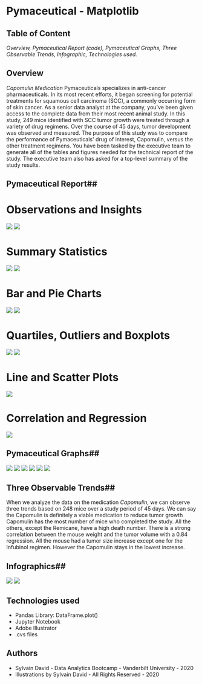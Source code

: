 # Pymaceutical - Matplotlib

## Table of Content ##
*Overview,*
*Pymaceutical Report (code),*
*Pymaceutical Graphs,*
*Three Observable Trends,*
*Infographic,*
*Technologies used.*

## Overview ##
*Capomulin Medication*
Pymaceuticals specializes in anti-cancer pharmaceuticals. In its most recent efforts, it began screening for potential treatments for squamous cell carcinoma (SCC), a commonly occurring form of skin cancer.
As a senior data analyst at the company, you've been given access to the complete data from their most recent animal study. In this study, 249 mice identified with SCC tumor growth were treated through a variety of drug regimens. Over the course of 45 days, tumor development was observed and measured. The purpose of this study was to compare the performance of Pymaceuticals' drug of interest, Capomulin, versus the other treatment regimens. You have been tasked by the executive team to generate all of the tables and figures needed for the technical report of the study. The executive team also has asked for a top-level summary of the study results.

## Pymaceutical Report##

# Observations and Insights #
![](Assets/observationandinsights1.png)
![](Assets/observationandinsights2.png)

# Summary Statistics #
![](Assets/summarystat1.png)
![](Assets/summarystat2.png)

# Bar and Pie Charts #
![](Assets/barpiechart1.png)
![](Assets/barpiechart2.png)

# Quartiles, Outliers and Boxplots #
![](Assets/quartilesoutliersboxplots.png)
![](Assets/quartilesoutliersboxplots2.png)

# Line and Scatter Plots #
![](Assets/linescatterplots1.png)

# Correlation and Regression #
![](Assets/correlation%20and%20regression.png)

## Pymaceutical Graphs##
![](Assets/number%20of%20plots%20per%20med.png)
![](Assets/female%20vs%20male%20mice.png)
![](Assets/tumor%20volume%20compare%20between%204%20med.png)
![](Assets/treatment%20on%20a%20mouse.png)
![](Assets/mouse%20weight%20vs%20tumor%20volume.png)
![](Assets/mouse%20weight%20vs%20tumor%20volume%20w%20regression.png)

## Three Observable Trends##

When we analyze the data on the medication *Capomulin*, we can observe three trends based on 248 mice over a study period of 45 days.
We can say the Capomulin is definitely a viable medication to reduce tumor growth
Capomulin has the most number of mice who completed the study. All the others, except the Remicane, have a high death number.
There is a strong correlation between the mouse weight and the tumor volume with a 0.84 regression.
All the mouse had a tumor size increase except one for the Infubinol regimen. However the Capomulin stays in the lowest increase. 


## Infographics##
![](Assets/POSTER.png)
![](Assets/HOMEWORK5%20INFOGRAPHIC2.png)

## Technologies used ##
* Pandas Library: DataFrame.plot()
* Jupyter Notebook
* Adobe Illustrator
* .cvs files
  
## Authors ##
* Sylvain David - Data Analytics Bootcamp - Vanderbilt University - 2020
* Illustrations by Sylvain David - All Rights Reserved - 2020